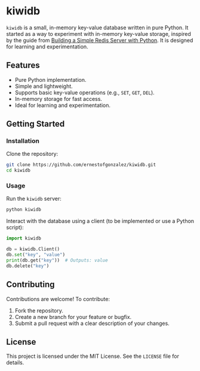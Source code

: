 # kiwidb

`kiwidb` is a small, in-memory key-value database written in pure Python. It started as a way to experiment with in-memory key-value storage, inspired by the guide from [Building a Simple Redis Server with Python](https://charlesleifer.com/blog/building-a-simple-redis-server-with-python/). It is designed for learning and experimentation.

## Features

- Pure Python implementation.
- Simple and lightweight.
- Supports basic key-value operations (e.g., `SET`, `GET`, `DEL`).
- In-memory storage for fast access.
- Ideal for learning and experimentation.

## Getting Started

### Installation

Clone the repository:

```bash
git clone https://github.com/ernestofgonzalez/kiwidb.git
cd kiwidb
```

### Usage

Run the `kiwidb` server:

```bash
python kiwidb
```

Interact with the database using a client (to be implemented or use a Python script):

```python
import kiwidb

db = kiwidb.Client()
db.set("key", "value")
print(db.get("key"))  # Outputs: value
db.delete("key")
```

## Contributing

Contributions are welcome! To contribute:

1. Fork the repository.
2. Create a new branch for your feature or bugfix.
3. Submit a pull request with a clear description of your changes.

## License

This project is licensed under the MIT License. See the `LICENSE` file for details.
